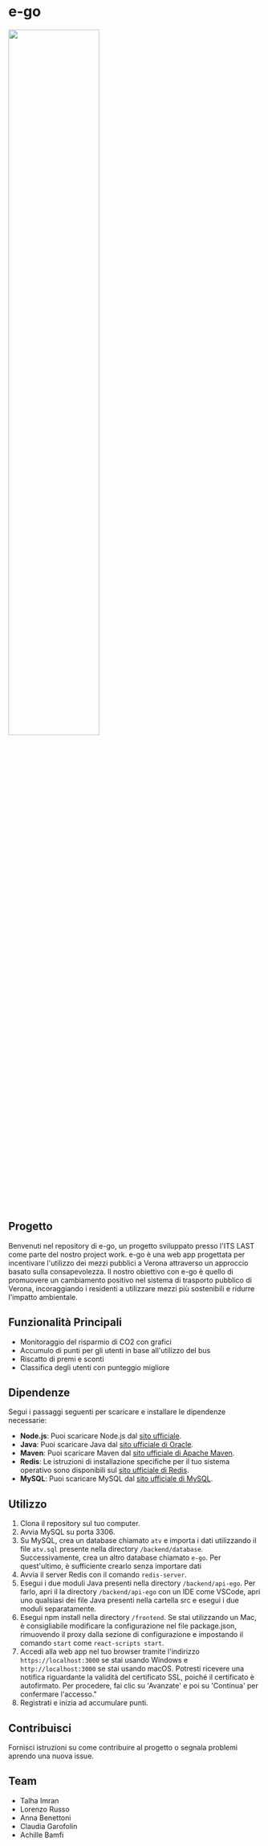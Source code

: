 # e-go

<img src="https://github.com/Talhaimran03/e-go/assets/101459540/1c60ee2a-0133-4800-ad24-015715f30bda" width="60%"> 

## Progetto

Benvenuti nel repository di e-go, un progetto sviluppato presso l'ITS LAST come parte del nostro project work. e-go è una web app progettata per incentivare l'utilizzo dei mezzi pubblici a Verona attraverso un approccio basato sulla consapevolezza. Il nostro obiettivo con e-go è quello di promuovere un cambiamento positivo nel sistema di trasporto pubblico di Verona, incoraggiando i residenti a utilizzare mezzi più sostenibili e ridurre l'impatto ambientale.

## Funzionalità Principali

- Monitoraggio del risparmio di CO2 con grafici
- Accumulo di punti per gli utenti in base all'utilizzo del bus
- Riscatto di premi e sconti
- Classifica degli utenti con punteggio migliore

## Dipendenze

Segui i passaggi seguenti per scaricare e installare le dipendenze necessarie:

- **Node.js**: Puoi scaricare Node.js dal [sito ufficiale](https://nodejs.org/).
- **Java**: Puoi scaricare Java dal [sito ufficiale di Oracle](https://www.oracle.com/java/technologies/javase-downloads.html).
- **Maven**: Puoi scaricare Maven dal [sito ufficiale di Apache Maven](https://maven.apache.org/download.cgi).
- **Redis**: Le istruzioni di installazione specifiche per il tuo sistema operativo sono disponibili sul [sito ufficiale di Redis](https://redis.io/download).
- **MySQL**: Puoi scaricare MySQL dal [sito ufficiale di MySQL](https://dev.mysql.com/downloads/).

## Utilizzo

1. Clona il repository sul tuo computer.
2. Avvia MySQL su porta 3306.
3. Su MySQL, crea un database chiamato `atv` e importa i dati utilizzando il file `atv.sql` presente nella directory `/backend/database`. Successivamente, crea un altro database chiamato `e-go`. Per quest'ultimo, è sufficiente crearlo senza importare dati
4. Avvia il server Redis con il comando `redis-server`.
5. Esegui i due moduli Java presenti nella directory `/backend/api-ego`. Per farlo, apri il la directory `/backend/api-ego` con un IDE come VSCode, apri uno qualsiasi dei file Java presenti nella cartella src e esegui i due moduli separatamente.
6.  Esegui npm install nella directory `/frontend`. Se stai utilizzando un Mac, è consigliabile modificare la configurazione nel file package.json, rimuovendo il proxy dalla sezione di configurazione e impostando il comando `start` come `react-scripts start`.
7. Accedi alla web app nel tuo browser tramite l'indirizzo `https://localhost:3000` se stai usando Windows e `http://localhost:3000` se stai usando macOS. Potresti ricevere una notifica riguardante la validità del certificato SSL, poiché il certificato è autofirmato. Per procedere, fai clic su 'Avanzate' e poi su 'Continua' per confermare l'accesso."
8. Registrati e inizia ad accumulare punti.

## Contribuisci

Fornisci istruzioni su come contribuire al progetto o segnala problemi aprendo una nuova issue.

## Team

- Talha Imran
- Lorenzo Russo
- Anna Benettoni
- Claudia Garofolin
- Achille Bamfi
